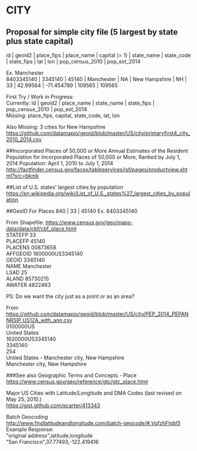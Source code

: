 # CITY

## Proposal for simple city file (5 largest by state plus state capital)
id         | geoid2 | place_fips | place_name | capital (= 1) | state_name | state_code | state_fips | lat      | lon         | pop_census_2010 | pop_est_2014       

Ex. Manchester        
8403345140 | 3345140 | 45140   | Manchester | NA            | New Hampshire | NH		   | 33         | 42.99564 |  -71.454789 | 109565          | 109565     

First Try / Work in Progress:  
Currently: 
id	| geoid2 | place_name | state_name | state_fips	| pop_census_2010 | pop_est_2014      
Missing: place_fips, capital, state_code, lat, lon      
      
Also Missing: 3 cities for New Hampshire      
https://github.com/datamapio/geoid/blob/master/US/city/primaryfirst4_city_2010_2014.csv   



##Incorporated Places of 50,000 or More
Annual Estimates of the Resident Population for Incorporated Places of 50,000 or More, Ranked by July 1, 2014 Population: April 1, 2010 to July 1, 2014
http://factfinder.census.gov/faces/tableservices/jsf/pages/productview.xhtml?src=bkmk

##List of U.S. states' largest cities by population
https://en.wikipedia.org/wiki/List_of_U.S._states%27_largest_cities_by_population


##GeoID For Places
840 | 33 | 45140
Ex. 8403345140


From Shapefile: https://www.census.gov/geo/maps-data/data/cbf/cbf_place.html     
STATEFP    33     
PLACEFP    45140   
PLACENS    00873658  
AFFGEOID    1600000US3345140   
GEOID    3345140   
NAME    Manchester   
LSAD    25   
ALAND    85730215   
AWATER    4822463   

PS: Do we want the city just as a point or as an area?


From https://github.com/datamapio/geoid/blob/master/US/city/PEP_2014_PEPANNRSIP.US12A_with_ann.csv    
0100000US        
United States    
1620000US3345140    
3345140    
254    
United States - Manchester city, New Hampshire   
Manchester city, New Hampshire   



      
###See also
Geographic Terms and Concepts - Place     
https://www.census.gov/geo/reference/gtc/gtc_place.html   

Major US Cities with Latitude/Longitude and DMA Codes (last revised on May 25, 2010.)    
https://gist.github.com/ecarter/413343    

Batch Geocoding     
http://www.findlatitudeandlongitude.com/batch-geocode/#.VqfzhFIqbl5      
Example Response:      
"original address",latitude,longitude   
"San Francisco",37.77493,-122.419416